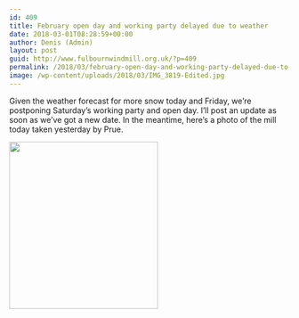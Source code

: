 ```yaml
---
id: 409
title: February open day and working party delayed due to weather
date: 2018-03-01T08:28:59+00:00
author: Denis (Admin)
layout: post
guid: http://www.fulbournwindmill.org.uk/?p=409
permalink: /2018/03/february-open-day-and-working-party-delayed-due-to-weather/
image: /wp-content/uploads/2018/03/IMG_3819-Edited.jpg
---
```

Given the weather forecast for more snow today and Friday, we’re postponing Saturday’s working party and open day. I’ll post an update as soon as we’ve got a new date. In the meantime, here’s a photo of the mill today taken yesterday by Prue.
  
<img class="size-medium wp-image-410 alignleft" src="http://www.fulbournwindmill.org.uk/wp-content/uploads/2018/03/IMG_3819-Edited-267x300.jpg" alt="" width="267" height="300" srcset="http://www.fulbournwindmill.org.uk/wp-content/uploads/2018/03/IMG_3819-Edited-267x300.jpg 267w, http://www.fulbournwindmill.org.uk/wp-content/uploads/2018/03/IMG_3819-Edited-768x864.jpg 768w, http://www.fulbournwindmill.org.uk/wp-content/uploads/2018/03/IMG_3819-Edited-910x1024.jpg 910w, http://www.fulbournwindmill.org.uk/wp-content/uploads/2018/03/IMG_3819-Edited.jpg 1323w" sizes="(max-width: 267px) 100vw, 267px" />